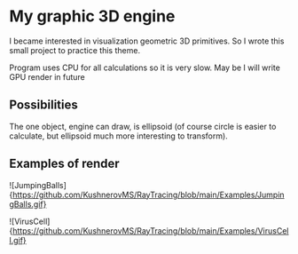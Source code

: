# My graphic 3D engine

I became interested in visualization geometric 3D primitives. So I wrote this small project to practice this theme. 

Program uses CPU for all calculations so it is very slow. May be I will write GPU render in future

## Possibilities

The one object, engine can draw, is ellipsoid (of course circle is easier to calculate, but ellipsoid much more interesting to transform).

## Examples of render

![JumpingBalls]{https://github.com/KushnerovMS/RayTracing/blob/main/Examples/JumpingBalls.gif}

![VirusCell]{https://github.com/KushnerovMS/RayTracing/blob/main/Examples/VirusCell.gif}

